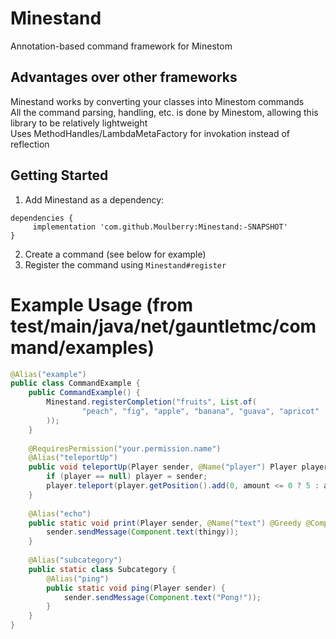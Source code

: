 # Minestand
Annotation-based command framework for Minestom

## Advantages over other frameworks
Minestand works by converting your classes into Minestom commands  
All the command parsing, handling, etc. is done by Minestom, allowing this library to be relatively lightweight  
Uses MethodHandles/LambdaMetaFactory for invokation instead of reflection  

## Getting Started
1. Add Minestand as a dependency:
```
dependencies {
     implementation 'com.github.Moulberry:Minestand:-SNAPSHOT'
}
```
2. Create a command (see below for example)
3. Register the command using `Minestand#register`


# Example Usage (from test/main/java/net/gauntletmc/command/examples)
```java
@Alias("example")
public class CommandExample {
    public CommandExample() {
        Minestand.registerCompletion("fruits", List.of(
                "peach", "fig", "apple", "banana", "guava", "apricot"
        ));
    }
    
    @RequiresPermission("your.permission.name")
    @Alias("teleportUp")
    public void teleportUp(Player sender, @Name("player") Player player, @Optional @Name("amount") int amount) {
        if (player == null) player = sender;
        player.teleport(player.getPosition().add(0, amount <= 0 ? 5 : amount, 0));
    }
    
    @Alias("echo")
    public static void print(Player sender, @Name("text") @Greedy @Completions("fruits") String thingy) {
        sender.sendMessage(Component.text(thingy));
    }
    
    @Alias("subcategory")
    public static class Subcategory {
        @Alias("ping")
        public static void ping(Player sender) {
            sender.sendMessage(Component.text("Pong!"));
        }
    }
}
```
